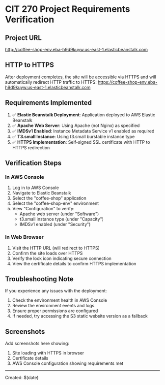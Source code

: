 # CIT 270 Project Requirements Verification

## Project URL
http://coffee-shop-env.eba-h9d9kuyw.us-east-1.elasticbeanstalk.com

## HTTP to HTTPS
After deployment completes, the site will be accessible via HTTPS and will automatically redirect HTTP traffic to HTTPS:
https://coffee-shop-env.eba-h9d9kuyw.us-east-1.elasticbeanstalk.com

## Requirements Implemented
1. ✅ **Elastic Beanstalk Deployment**: Application deployed to AWS Elastic Beanstalk
2. ✅ **Apache Web Server**: Using Apache (not Nginx) as specified
3. ✅ **IMDSv1 Enabled**: Instance Metadata Service v1 enabled as required
4. ✅ **T3.small Instance**: Using t3.small burstable instance type
5. ✅ **HTTPS Implementation**: Self-signed SSL certificate with HTTP to HTTPS redirection

## Verification Steps

### In AWS Console
1. Log in to AWS Console
2. Navigate to Elastic Beanstalk
3. Select the "coffee-shop" application
4. Select the "coffee-shop-env" environment
5. View "Configuration" to verify:
   - Apache web server (under "Software")
   - t3.small instance type (under "Capacity")
   - IMDSv1 enabled (under "Security")

### In Web Browser
1. Visit the HTTP URL (will redirect to HTTPS)
2. Confirm the site loads over HTTPS
3. Verify the lock icon indicating secure connection
4. View the certificate details to confirm HTTPS implementation

## Troubleshooting Note
If you experience any issues with the deployment:
1. Check the environment health in AWS Console
2. Review the environment events and logs
3. Ensure proper permissions are configured
4. If needed, try accessing the S3 static website version as a fallback

## Screenshots
Add screenshots here showing:
1. Site loading with HTTPS in browser
2. Certificate details
3. AWS Console configuration showing requirements met

---

Created: $(date)
